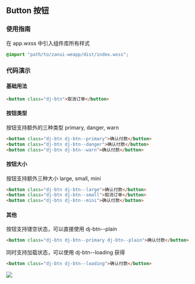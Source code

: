 ## Button 按钮

### 使用指南
在 app.wxss 中引入组件库所有样式
```css
@import "path/to/zanui-weapp/dist/index.wxss";
```

### 代码演示

#### 基础用法
```html
<button class="dj-btn">取消订单</button>
```

#### 按钮类型
按钮支持额外的三种类型 primary, danger, warn
```html
<button class="dj-btn dj-btn--primary">确认付款</button>
<button class="dj-btn dj-btn--danger">确认付款</button>
<button class="dj-btn dj-btn--warn">确认付款</button>
```

#### 按钮大小
按钮支持额外三种大小 large, small, mini
```html
<button class="dj-btn dj-btn--large">确认付款</button>
<button class="dj-btn dj-btn--small">取消订单</button>
<button class="dj-btn dj-btn--mini">确认付款</button>
```

#### 其他
按钮支持镂空状态，可以直接使用 dj-btn--plain
```html
<button class="dj-btn dj-btn--primary dj-btn--plain">确认付款</button>
```
同时支持加载状态，可以使用 dj-btn--loading 获得
```html
<button class="dj-btn dj-btn--loading">确认付款</button>
```

![](https://img.yzcdn.cn/public_files/2017/02/08/1b1e39ed3dc6b63519a68ba1e2650cfc.png)

